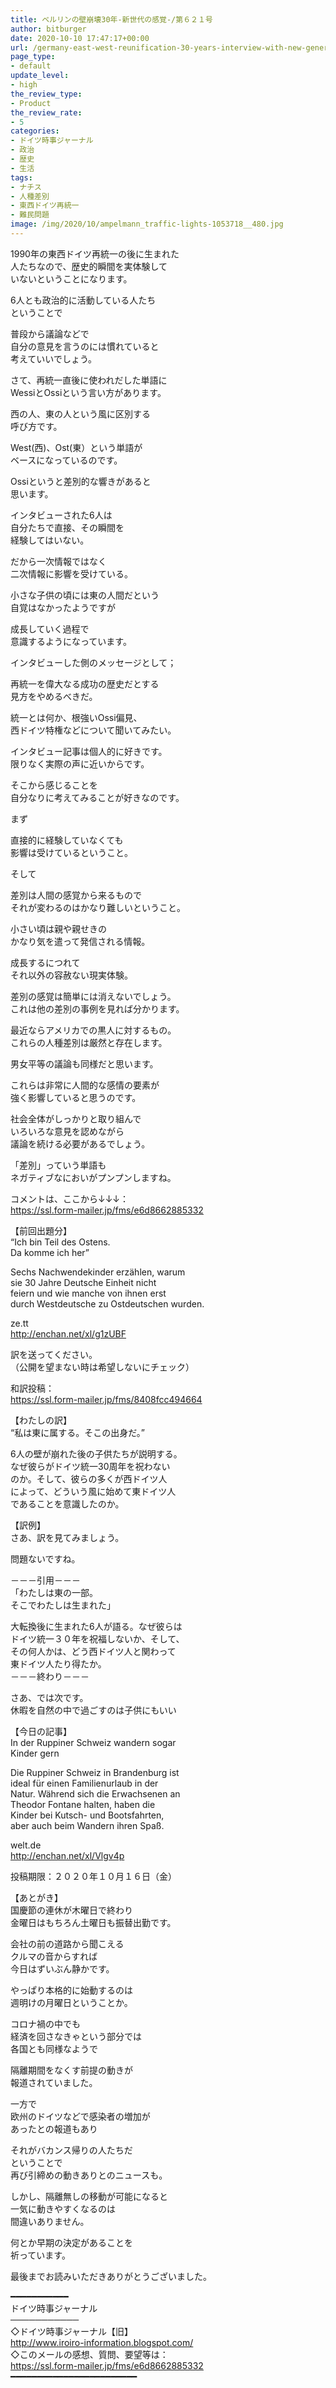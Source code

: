 ```yaml
---
title: ベルリンの壁崩壊30年-新世代の感覚-/第６２１号
author: bitburger
date: 2020-10-10 17:47:17+00:00
url: /germany-east-west-reunification-30-years-interview-with-new-generation/
page_type:
- default
update_level:
- high
the_review_type:
- Product
the_review_rate:
- 5
categories:
- ドイツ時事ジャーナル
- 政治
- 歴史
- 生活
tags:
- ナチス
- 人種差別
- 東西ドイツ再統一
- 難民問題
image: /img/2020/10/ampelmann_traffic-lights-1053718__480.jpg
---
```

1990年の東西ドイツ再統一の後に生まれた  
人たちなので、歴史的瞬間を実体験して  
いないということになります。

6人とも政治的に活動している人たち  
ということで

普段から議論などで  
自分の意見を言うのには慣れていると  
考えていいでしょう。

さて、再統一直後に使われだした単語に  
WessiとOssiという言い方があります。

西の人、東の人という風に区別する  
呼び方です。

West(西)、Ost(東）という単語が  
ベースになっているのです。

Ossiというと差別的な響きがあると  
思います。

インタビューされた6人は  
自分たちで直接、その瞬間を  
経験してはいない。

だから一次情報ではなく  
二次情報に影響を受けている。

小さな子供の頃には東の人間だという  
自覚はなかったようですが

成長していく過程で  
意識するようになっています。

インタビューした側のメッセージとして；

再統一を偉大なる成功の歴史だとする  
見方をやめるべきだ。

統一とは何か、根強いOssi偏見、  
西ドイツ特権などについて聞いてみたい。

インタビュー記事は個人的に好きです。  
限りなく実際の声に近いからです。

そこから感じることを  
自分なりに考えてみることが好きなのです。

まず

直接的に経験していなくても  
影響は受けているということ。

そして

差別は人間の感覚から来るもので  
それが変わるのはかなり難しいということ。

小さい頃は親や親せきの  
かなり気を遣って発信される情報。

成長するにつれて  
それ以外の容赦ない現実体験。

差別の感覚は簡単には消えないでしょう。  
これは他の差別の事例を見れば分かります。

最近ならアメリカでの黒人に対するもの。  
これらの人種差別は厳然と存在します。

男女平等の議論も同様だと思います。

これらは非常に人間的な感情の要素が  
強く影響していると思うのです。

社会全体がしっかりと取り組んで  
いろいろな意見を認めながら  
議論を続ける必要があるでしょう。

「差別」っていう単語も  
ネガティブなにおいがプンプンしますね。

  
コメントは、ここから↓↓↓：  
<https://ssl.form-mailer.jp/fms/e6d8662885332>

【前回出題分】  
&#8220;Ich bin Teil des Ostens.  
Da komme ich her&#8221;

Sechs Nachwendekinder erzählen, warum  
sie 30 Jahre Deutsche Einheit nicht  
feiern und wie manche von ihnen erst  
durch Westdeutsche zu Ostdeutschen wurden.

ze.tt  
<http://enchan.net/xl/g1zUBF>

  
訳を送ってください。  
（公開を望まない時は希望しないにチェック）

和訳投稿：  
 <https://ssl.form-mailer.jp/fms/8408fcc494664>

  
【わたしの訳】  
&#8220;私は東に属する。そこの出身だ。&#8221;

6人の壁が崩れた後の子供たちが説明する。  
なぜ彼らがドイツ統一30周年を祝わない  
のか。そして、彼らの多くが西ドイツ人  
によって、どういう風に始めて東ドイツ人  
であることを意識したのか。

  
【訳例】  
さあ、訳を見てみましょう。

問題ないですね。

－－－引用－－－  
「わたしは東の一部。  
そこでわたしは生まれた」

大転換後に生まれた6人が語る。なぜ彼らは  
ドイツ統一３０年を祝福しないか、そして、  
その何人かは、どう西ドイツ人と関わって  
東ドイツ人たり得たか。  
－－－終わり－－－

  
さあ、では次です。  
休暇を自然の中で過ごすのは子供にもいい

【今日の記事】  
In der Ruppiner Schweiz wandern sogar  
Kinder gern

Die Ruppiner Schweiz in Brandenburg ist  
ideal für einen Familienurlaub in der  
Natur. Während sich die Erwachsenen an  
Theodor Fontane halten, haben die  
Kinder bei Kutsch- und Bootsfahrten,  
aber auch beim Wandern ihren Spaß.

welt.de  
<http://enchan.net/xl/Vlgv4p>

投稿期限：２０２０年１０月１６日（金）

  
【あとがき】  
国慶節の連休が木曜日で終わり  
金曜日はもちろん土曜日も振替出勤です。

会社の前の道路から聞こえる  
クルマの音からすれば  
今日はずいぶん静かです。

やっぱり本格的に始動するのは  
週明けの月曜日ということか。

コロナ禍の中でも  
経済を回さなきゃという部分では  
各国とも同様なようで

隔離期間をなくす前提の動きが  
報道されていました。

一方で  
欧州のドイツなどで感染者の増加が  
あったとの報道もあり

それがバカンス帰りの人たちだ  
ということで  
再び引締めの動きありとのニュースも。

しかし、隔離無しの移動が可能になると  
一気に動きやすくなるのは  
間違いありません。

何とか早期の決定があることを  
祈っています。

  
最後までお読みいただきありがとうございました。

━━━━━━━━━━━  
ドイツ時事ジャーナル  
───────────  
◇ドイツ時事ジャーナル【旧】  
<http://www.iroiro-information.blogspot.com/>  
◇このメールの感想、質問、要望等は：  
<https://ssl.form-mailer.jp/fms/e6d8662885332>  
━━━━━━━━━━━━━━━━━━━━━━━━